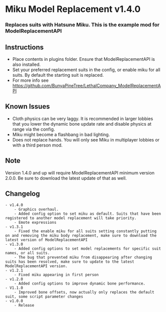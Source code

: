 # Miku Model Replacement v1.4.0
### Replaces suits with Hatsune Miku. This is the example mod for ModelReplacementAPI

## Instructions
- Place contents in plugins folder. Ensure that ModelReplacementAPI is also installed. 
- Set your preferred replacement suits in the config, or enable miku for all suits. By default the starting suit is replaced. 
- For more info see https://github.com/BunyaPineTree/LethalCompany_ModelReplacementAPI

## Known Issues
- Cloth physics can be very laggy. It is recommended in larger lobbies that you lower the dynamic bone update rate and disable physics at range via the config. 
- Miku might become a flashbang in bad lighting.  
- Does not replace hands. You will only see Miku in multiplayer lobbies or with a third person mod. 

## Note
Version 1.4.0 and up will require ModelReplacementAPI minimum version 2.0.0. Be sure to download the latest update of that as well.  

## Changelog
	- v1.4.0
		- Graphics overhaul. 
		- Added config option to set miku as default. Suits that have been registered to another model replacement will take priority. 
		- Emote expressions
	- v1.3.1
		- Fixed the enable miku for all suits setting constantly putting on and removing the miku body replacement, make sure to download the latest version of ModelReplacementAPI 
	- v1.3.0
		- Added config options to set model replacements for specific suit names, or all suits. 
		- The bug that prevented miku from disappearing after changing suits has been resolved, make sure to update to the latest ModelReplacementAPI version. 
	- v1.2.1
		- Fixed miku appearing in first person
	- v1.2.0
		- Added config options to improve dynamic bone performance. 
	- V1.1.0
		- Improved bone offsets, now actually only replaces the default suit, some script parameter changes
	- v1.0.0
		- Release